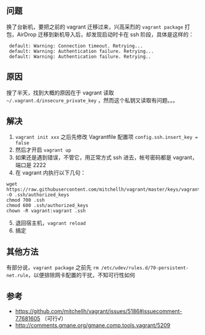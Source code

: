 ## 问题

换了台新机，要把之前的 vagrant 迁移过来，兴高采烈的 `vagrant package` 打包，AirDrop 迁移到新机导入后，却发现启动时卡在 ssh 阶段，具体是这样的：

```
 default: Warning: Connection timeout. Retrying...
 default: Warning: Authentication failure. Retrying...
 default: Warning: Authentication failure. Retrying..
```

## 原因
搜了半天，找到大概的原因在于 vagrant 读取 `~/.vagrant.d/insecure_private_key` ，然而这个私钥又读取有问题。。。

## 解决
1. `vagrant init xxx` 之后先修改 Vagrantfile 配置项 `config.ssh.insert_key = false`
2. 然后才开启 `vagrant up`
3. 如果还是遇到错误，不管它，用正常方式 ssh 进去，帐号密码都是 vagrant，端口是 2222
4. 在 vagrant 内执行以下几句：
```
wget https://raw.githubusercontent.com/mitchellh/vagrant/master/keys/vagrant.pub -O .ssh/authorized_keys
chmod 700 .ssh
chmod 600 .ssh/authorized_keys
chown -R vagrant:vagrant .ssh
```
5. 退回宿主机，`vagrant reload`
6. 搞定

## 其他方法
有部分说，`vagrant package` 之前先 `rm /etc/udev/rules.d/70-persistent-net.rule`，以便排除网卡配置的干扰，不知可行性如何

## 参考
- <https://github.com/mitchellh/vagrant/issues/5186#issuecomment-77681605> （可行√）
- <http://comments.gmane.org/gmane.comp.tools.vagrant/5209>